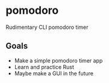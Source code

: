 # pomodoro
Rudimentary CLI pomodoro timer

## Goals
- Make a simple pomodoro timer app
- Learn and practice Rust
- Maybe make a GUI in the future